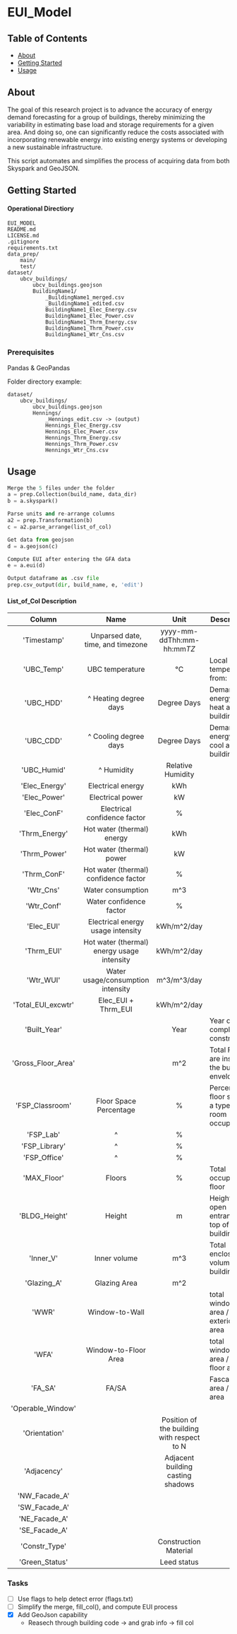 # EUI_Model

## Table of Contents
+ [About](#about)
+ [Getting Started](#getting_started)
+ [Usage](#usage)

## About
The goal of this research project is to advance the accuracy of energy demand forecasting for a group of buildings, thereby minimizing the variability in estimating base load and storage requirements for a given area. And doing so, one can significantly reduce the costs associated with incorporating renewable energy into existing energy systems or developing a new sustainable infrastructure.

This script automates and simplifies the process of acquiring data from both Skyspark and GeoJSON.

## Getting Started <a name = "getting_started"></a>
#### Operational Directiory
```
EUI_MODEL
README.md
LICENSE.md
.gitignore
requirements.txt
data_prep/
    main/
    test/
dataset/
    ubcv_buildings/
        ubcv_buildings.geojson
        BuildingName1/
            _BuildingName1_merged.csv
            _BuildingName1_edited.csv
            BuildingName1_Elec_Energy.csv
            BuildingName1_Elec_Power.csv
            BuildingName1_Thrm_Energy.csv
            BuildingName1_Thrm_Power.csv
            BuildingName1_Wtr_Cns.csv
```

### Prerequisites
Pandas & GeoPandas

Folder directory example:
```
dataset/
    ubcv_buildings/
        ubcv_buildings.geojson
        Hennings/
            _Hennings_edit.csv -> (output)
            Hennings_Elec_Energy.csv
            Hennings_Elec_Power.csv
            Hennings_Thrm_Energy.csv
            Hennings_Thrm_Power.csv
            Hennings_Wtr_Cns.csv
```


## Usage <a name = "usage"></a>
```python
Merge the 5 files under the folder 
a = prep.Collection(build_name, data_dir)
b = a.skyspark()
```

```python
Parse units and re-arrange columns
a2 = prep.Transformation(b)
c = a2.parse_arrange(list_of_col)
```

```python
Get data from geojson
d = a.geojson(c)
```

```python
Compute EUI after entering the GFA data
e = a.eui(d)
```

```python
Output dataframe as .csv file
prep.csv_output(dir, build_name, e, 'edit')
```

#### List_of_Col Description


| Column  | Name | Unit | Description | 
|:-------------:|:-------------:|:-----:|----|
'Timestamp' | Unparsed date, time, and timezone | yyyy-mm-ddThh:mm-hh:mm*TZ*
'UBC_Temp' | UBC temperature | °C | Local temperature from: 
'UBC_HDD' | ^ Heating degree days | Degree Days | Demand for energy to heat a building
'UBC_CDD' |^ Cooling degree days | Degree Days | Demand for energy to cool a building
'UBC_Humid' | ^ Humidity |  Relative Humidity |
'Elec_Energy' | Electrical energy | kWh
'Elec_Power' | Electrical power | kW
'Elec_ConF' | Electrical confidence factor | %  
'Thrm_Energy' | Hot water (thermal) energy| kWh
'Thrm_Power' | Hot water (thermal) power | kW
'Thrm_ConF' | Hot water (thermal) confidence factor | %
'Wtr_Cns' | Water consumption | m^3
'Wtr_Conf' | Water confidence factor | % 
'Elec_EUI' | Electrical energy usage intensity | kWh/m^2/day
'Thrm_EUI' | Hot water (thermal) energy usage intensity | kWh/m^2/day
'Wtr_WUI' | Water usage/consumption intensity |m^3/m^3/day
'Total_EUI_excwtr' | Elec_EUI + Thrm_EUI | kWh/m^2/day 
'Built_Year' | | Year | Year of complete construction
'Gross_Floor_Area' | | m^2 | Total Floor are inside the building envelope
'FSP_Classroom' | Floor Space Percentage | % | Percent of floor space a type of room occupies
'FSP_Lab' | ^ | %
'FSP_Library' | ^ | %
'FSP_Office' | ^ | %
'MAX_Floor' | Floors | % | Total occupied floor
'BLDG_Height' | Height | m | Height from open entrance to top of the building
'Inner_V' | Inner volume | m^3 | Total enclosed volume of a building 
'Glazing_A' | Glazing Area | m^2 | 
'WWR' | Window-to-Wall | | total window area / total exterior wall area
'WFA' | Window-to-Floor Area | | total window area / total floor area 
'FA_SA' | FA/SA | | Fascade area / site area
'Operable_Window' | 
'Orientation' | | Position of the building with respect to N
'Adjacency' | | Adjacent building casting shadows
'NW_Facade_A' | | 
'SW_Facade_A' | | 
'NE_Facade_A' | | 
'SE_Facade_A' | |
'Constr_Type'  | | Construction Material
'Green_Status' | | Leed status

### Tasks
- [ ] Use flags to help detect error (flags.txt)
- [ ] Simplify the merge, fill_col(), and compute EUI process
- [x] Add GeoJson capability
    - Reasech through building code -> and grab info -> fill col

